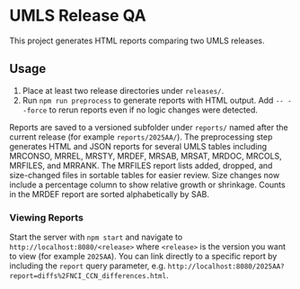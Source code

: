 # UMLS Release QA

This project generates HTML reports comparing two UMLS releases.

## Usage

1. Place at least two release directories under `releases/`.
2. Run `npm run preprocess` to generate reports with HTML output.
   Add `-- --force` to rerun reports even if no logic changes were detected.

Reports are saved to a versioned subfolder under `reports/` named after the
current release (for example `reports/2025AA/`).
The preprocessing step generates HTML and JSON reports for several UMLS tables
including MRCONSO, MRREL, MRSTY, MRDEF, MRSAB, MRSAT, MRDOC, MRCOLS, MRFILES,
and MRRANK.
The MRFILES report lists added, dropped, and size-changed files in sortable
tables for easier review. Size changes now include a percentage column to show
relative growth or shrinkage.
Counts in the MRDEF report are sorted alphabetically by SAB.

### Viewing Reports

Start the server with `npm start` and navigate to `http://localhost:8080/<release>`
where `<release>` is the version you want to view (for example `2025AA`). You can
link directly to a specific report by including the `report` query parameter, e.g.
`http://localhost:8080/2025AA?report=diffs%2FNCI_CCN_differences.html`.
